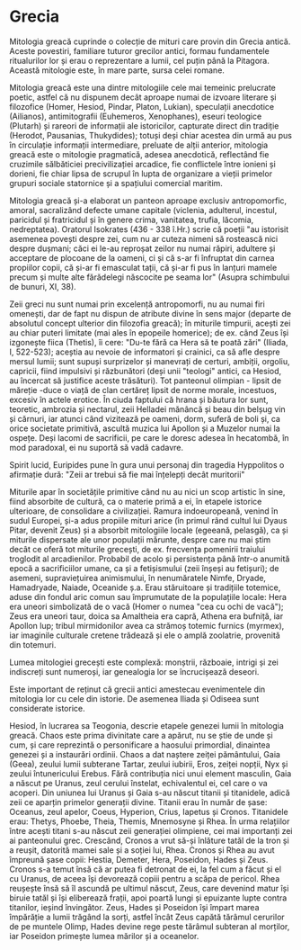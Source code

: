 # Grecia

Mitologia greacă cuprinde o colecție de mituri care provin din Grecia antică. Aceste povestiri, familiare tuturor grecilor antici, formau fundamentele ritualurilor lor și erau o reprezentare a lumii, cel puțin până la Pitagora. Această mitologie este, în mare parte, sursa celei romane.

Mitologia greacă este una dintre mitologiile cele mai temeinic prelucrate poetic, astfel că nu dispunem decât aproape numai de izvoare literare și filozofice (Homer, Hesiod, Pindar, Platon, Lukian), speculații anecdotice (Ailianos), antimitografii (Euhemeros, Xenophanes), eseuri teologice (Plutarh) și rareori de informații ale istoricilor, capturate direct din tradiție (Herodot, Pausanias, Thukydides); totuși deși chiar acestea din urmă au pus în circulație informații intermediare, preluate de alții anterior, mitologia greacă este o mitologie pragmatică, adesea anecdotică, reflectând fie cruzimile sălbăticiei precivilizației arcadice, fie conflictele între ionieni și dorieni, fie chiar lipsa de scrupul în lupta de organizare a vieții primelor grupuri sociale statornice și a spațiului comercial maritim.

Mitologia greacă și-a elaborat un panteon aproape exclusiv antropomorfic, amoral, sacralizând defecte umane capitale (viclenia, adulterul, incestul, paricidul și fratricidul și în genere crima, vanitatea, trufia, lăcomia, nedreptatea).
Oratorul Isokrates (436 - 338 î.Hr.) scrie că poeții "au istorisit asemenea povești despre zei, cum nu ar cuteza nimeni să rostească nici despre dușmani; căci ei le-au reproșat zeilor nu numai răpiri, adultere și acceptare de plocoane de la oameni, ci și că s-ar fi înfruptat din carnea propiilor copii, că și-ar fi emasculat tații, că și-ar fi pus în lanțuri mamele precum și multe alte fărădelegi născocite pe seama lor" (Asupra schimbului de bunuri, XI, 38).

Zeii greci nu sunt numai prin excelență antropomorfi, nu au numai firi omenești, dar de fapt nu dispun de atribute divine în sens major (departe de absolutul concept ulterior din filozofia greacă); în miturile timpurii, acești zei au chiar puteri limitate (mai ales în epopeile homerice); de ex. când Zeus își izgonește fiica (Thetis), îi cere: "Du-te fără ca Hera să te poată zări" (Iliada, I, 522-523); aceștia au nevoie de informatori și crainici, ca să afle despre mersul lumii; sunt supuși surprizelor și manevrați de certuri, ambiții, orgoliu, capricii, fiind impulsivi și răzbunători (deși unii "teologi" antici, ca Hesiod, au încercat să justifice aceste trăsături). Tot panteonul olimpian - lipsit de măreție -duce o viață de clan certăreț lipsit de norme morale, incestuos, excesiv în actele erotice. În ciuda faptului că hrana și băutura lor sunt, teoretic, ambrozia și nectarul, zeii Helladei mănâncă și beau din belșug vin și cărnuri, iar atunci când vizitează pe oameni, dorm, suferă de boli și, ca orice societate primitivă, ascultă muzica lui Apollon și a Muzelor numai la ospețe. Deși lacomi de sacrificii, pe care le doresc adesea în hecatombă, în mod paradoxal, ei nu suportă să vadă cadavre.

Spirit lucid, Euripides pune în gura unui personaj din tragedia Hyppolitos o afirmație dură: "Zeii ar trebui să fie mai înțelepți decât muritorii"

Miturile apar în societățile primitive când nu au nici un scop artistic în sine, fiind absorbite de cultură, ca o materie primă a ei, în etapele istorice ulterioare, de consolidare a civilizației. Ramura indoeuropeană, venind în sudul Europei, și-a adus propiile mituri arice (în primul rând cultul lui Dyaus Pitar, devenit Zeus) și a absorbit mitologiile locale (egeeană, pelasgă), ca și miturile dispersate ale unor populații mărunte, despre care nu mai știm decât ce oferă tot miturile grecești, de ex. frecvența pomenirii traiului troglodit al arcadienilor. Probabil de acolo și persistența până într-o anumită epocă a sacrificiilor umane, ca și a fetișismului (zeii înșeși au fetișuri); de asemeni, supraviețuirea animismului, în nenumăratele Nimfe, Dryade, Hamadryade, Naiade, Oceanide ș.a. Erau stăruitoare și tradițiile totemice, aduse din fondul aric comun sau împrumutate de la populațiile locale: Hera era uneori simbolizată de o vacă (Homer o numea "cea cu ochi de vacă"); Zeus era uneori taur, doica sa Amaltheia era capră, Athena era bufniță, iar Apollon lup; tribul mirmidonilor avea ca strămoș totemic furnics (myrmex), iar imaginile culturale cretene trădează și ele o amplă zoolatrie, provenită din totemuri.

Lumea mitologiei grecești este complexă: monștrii, războaie, intrigi și zei indiscreți sunt numeroși, iar genealogia lor se încrucișează deseori.

Este important de reținut că grecii antici amestecau evenimentele din mitologia lor cu cele din istorie. De asemenea Iliada și Odiseea sunt considerate istorice.

Hesiod, în lucrarea sa Teogonia, descrie etapele genezei lumii în mitologia greacă. Chaos este prima divinitate care a apărut, nu se știe de unde și cum, și care reprezintă o personificare a haosului primordial, dinaintea genezei și a instaurări ordinii. Chaos a dat naștere zeiței pământului, Gaia (Geea), zeului lumii subterane Tartar, zeului iubirii, Eros, zeiței nopții, Nyx și zeului întunericului Erebus. Fără contribuția nici unui element masculin, Gaia a născut pe Uranus, zeul cerului înstelat, echivalentul ei, cel care o va acoperi. Din uniunea lui Uranus și Gaia s-au născut titanii și titanidele, adică zeii ce aparțin primelor generații divine. Titanii erau în număr de șase: Oceanus, zeul apelor, Coeus, Hyperion, Crius, Iapetus și Cronos. Titanidele erau: Thetys, Phoebe, Theia, Themis, Mnemosyne și Rhea. În urma relațiilor între acești titani s-au născut zeii generației olimpiene, cei mai importanți zei ai panteonului grec. Crescând, Cronos a vrut să-și înlăture tatăl de la tron și a reușit, datorită mamei sale și a soției lui, Rhea. Cronos și Rhea au avut împreună șase copii: Hestia, Demeter, Hera, Poseidon, Hades și Zeus. Cronos s-a temut însă că ar putea fi detronat de ei, la fel cum a făcut și el cu Uranus, de aceea își devorează copiii pentru a scăpa de pericol. Rhea reușește însă să îl ascundă pe ultimul născut, Zeus, care devenind matur își biruie tatăl și își eliberează frații, apoi poartă lungi și epuizante lupte contra titanilor, ieșind învingător. Zeus, Hades și Poseidon își împart marea împărăție a lumii trăgând la sorți, astfel încât Zeus capătă tărâmul cerurilor de pe muntele Olimp, Hades devine rege peste tărâmul subteran al morților, iar Poseidon primește lumea mărilor și a oceanelor.
